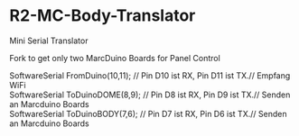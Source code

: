 # R2-MC-Body-Translator
Mini Serial Translator

Fork to get only two MarcDuino Boards for Panel Control

SoftwareSerial FromDuino(10,11);     //  Pin D10 ist RX, Pin D11 ist TX.// Empfang WiFi<br>
SoftwareSerial ToDuinoDOME(8,9);       //  Pin D8 ist RX, Pin D9 ist TX.// Senden an Marcduino Boards<br>
SoftwareSerial ToDuinoBODY(7,6);       //  Pin D7 ist RX, Pin D6 ist TX.// Senden an Marcduino Boards<br>
